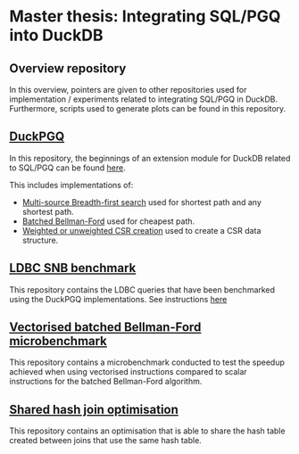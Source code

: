 # Master thesis: Integrating SQL/PGQ into DuckDB
## Overview repository 
In this overview, pointers are given to other repositories used for implementation / experiments related to integrating SQL/PGQ in DuckDB.
Furthermore, scripts used to generate plots can be found in this repository. 

## [DuckPGQ](https://github.com/cwida/duckdb-pgq.old/tree/path_length)
In this repository, the beginnings of an extension module for DuckDB related to SQL/PGQ can be found [here](https://github.com/cwida/duckdb-pgq.old/tree/path_length/extension/sqlpgq).

This includes implementations of: 
* [Multi-source Breadth-first search](https://github.com/cwida/duckdb-pgq.old/blob/path_length/extension/sqlpgq/sqlpgq_functions/sqlpgq_shortest_path.cpp) used for shortest path and any shortest path.
* [Batched Bellman-Ford](https://github.com/cwida/duckdb-pgq.old/blob/path_length/extension/sqlpgq/sqlpgq_functions/sqlpgq_cheapest_path.cpp) used for cheapest path.
* [Weighted or unweighted CSR creation](https://github.com/cwida/duckdb-pgq.old/blob/path_length/extension/sqlpgq/sqlpgq_functions/sqlpgq_csr_creation.cpp) used to create a CSR data structure.

## [LDBC SNB benchmark](https://github.com/ldbc/ldbc_snb_bi/tree/duckdb-pgq-experiments)
This repository contains the LDBC queries that have been benchmarked using the DuckPGQ implementations. See instructions [here]()


## [Vectorised batched Bellman-Ford microbenchmark](https://github.com/Dtenwolde/SIMD-Batched-Bellman-Ford)
This repository contains a microbenchmark conducted to test the speedup achieved when using vectorised instructions compared to scalar instructions for the batched Bellman-Ford algorithm. 

## [Shared hash join optimisation](https://github.com/diegomestre2/duckdb/tree/shared_hash_join)
This repository contains an optimisation that is able to share the hash table created between joins that use the same hash table. 

